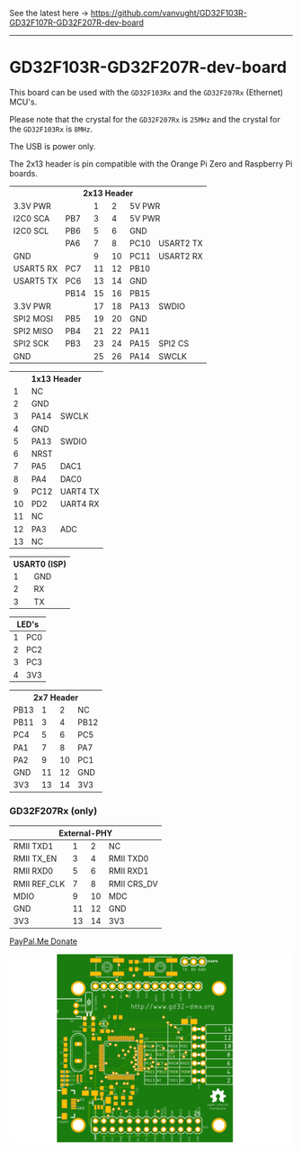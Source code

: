 See the latest here -> https://github.com/vanvught/GD32F103R-GD32F107R-GD32F207R-dev-board

-----------

# GD32F103R-GD32F207R-dev-board

This board can be used with the `GD32F103Rx` and the `GD32F207Rx` (Ethernet) MCU's. 

Please note that the crystal for the `GD32F207Rx` is `25MHz` and the crystal for the `GD32F103Rx` is `8MHz`.

The USB is power only.

The 2x13 header is pin compatible with the Orange Pi Zero and Raspberry Pi boards. 

<table>
	<tr><th colspan="6">2x13 Header</th></tr>
	<tr>
	<td colspan="2">3.3V PWR</td>
	<td>1</td>
	<td>2</td>
	<td colspan="2">5V PWR</td>
	</tr>
	<tr>
	<td>I2C0 SCA</td>
	<td>PB7</td>
	<td>3</td>
	<td>4</td>
	<td colspan="2">5V PWR</td>
	</tr>
	<tr>
	<td>I2C0 SCL</td>
	<td>PB6</td>
	<td>5</td>
	<td>6</td>
	<td colspan="2">GND</td>
	</tr>
	<tr>
	<td></td>
	<td>PA6</td>
	<td>7</td>
	<td>8</td>
	<td>PC10</td>
	<td>USART2 TX</td>
	</tr>
	<tr>
	<td colspan="2">GND</td>
	<td>9</td>
	<td>10</td>
	<td>PC11</td>
	<td>USART2 RX</td>
	</tr>
	<tr>
	<td>USART5 RX</td>
	<td>PC7</td>
	<td>11</td>
	<td>12</td>
	<td>PB10</td>
	<td></td>
	</tr>
	<tr>
	<td>USART5 TX</td>
	<td>PC6</td>
	<td>13</td>
	<td>14</td>
	<td colspan="2">GND</td>
	</tr>
	<tr>
	<td></td>
	<td>PB14</td>
	<td>15</td>
	<td>16</td>
	<td>PB15</td>
	<td></td>
	</tr>
	<tr>
	<td colspan="2">3.3V PWR</td>
	<td>17</td>
	<td>18</td>
	<td>PA13</td>
	<td>SWDIO</td>
	</tr>
	<tr>
	<td>SPI2 MOSI</td>
	<td>PB5</td>
	<td>19</td>
	<td>20</td>
	<td colspan="2">GND</td>
	</tr>
	<tr>
	<td>SPI2 MISO</td>
	<td>PB4</td>
	<td>21</td>
	<td>22</td>
	<td>PA11</td>
	<td></td>
	</tr>
	<tr>
	<td>SPI2 SCK</td>
	<td>PB3</td>
	<td>23</td>
	<td>24</td>
	<td>PA15</td>
	<td>SPI2 CS</td>
	</tr>
	<tr>
	<td colspan="2">GND</td>
	<td>25</td>
	<td>26</td>
	<td>PA14</td>
	<td>SWCLK</td>
	</tr>
</table>

<table>
	<tr><th colspan="3">1x13 Header</th></tr>
	<tr>
	<td>1</td>
	<td colspan="2">NC</td>
	</tr>
	<tr>
	<td>2</td>
	<td colspan="2">GND</td>
	</tr>
	<tr>
	<td>3</td>
	<td>PA14</td>
	<td>SWCLK</td>
	</tr>
	<tr>
	<td>4</td>
	<td colspan="2">GND</td>
	</tr>
	<tr>
	<td>5</td>
	<td>PA13</td>
	<td>SWDIO</td>
	</tr>
	<tr>
	<td>6</td>
	<td colspan="2">NRST</td>
	</tr>
	<tr>
	<td>7</td>
	<td>PA5</td>
	<td>DAC1</td>
	</tr>
	<tr>
	<td>8</td>
	<td>PA4</td>
	<td>DAC0</td>
	</tr>
	<tr>
	<td>9</td>
	<td>PC12</td>
	<td>UART4 TX</td>
	</tr>
	<tr>
	<td>10</td>
	<td>PD2</td>
	<td>UART4 RX</td>
	</tr>
	<tr>
	<td>11</td>
	<td colspan="2">NC</td>
	</tr>
	<tr>
	<td>12</td>
	<td>PA3</td>
	<td>ADC</td>
	</tr>
	<tr>
	<td>13</td>
	<td colspan="2">NC</td>
	</tr>
</table>

<table>
	<tr><th colspan="2">USART0 (ISP)</th></tr>
	<tr>
	<td>1</td>
	<td>GND</td>
	</tr>
	<tr>
	<td>2</td>
	<td>RX</td>
	</tr>
	<tr>
	<td>3</td>
	<td>TX</td>
	</tr>	
</table>

<table>
<head>
	<tr>
		<th colspan="2">LED's</th>
	</tr>
</head>
<tbody>
	<tr>
		<td>1</td>
		<td>PC0</td>
	</tr>
	<tr>
		<td>2</td>
		<td>PC2</td>
	</tr>
	<tr>
		<td>3</td>
		<td>PC3</td>
	</tr>
	<tr>
		<td>4</td>
		<td>3V3</td>
	</tr>	
</tbody>
</table>

<table>
	<tr><th colspan="4">2x7 Header</th></tr>
	<tr>
	<td>PB13</td>
	<td>1</td>
	<td>2</td>
	<td>NC</td>
	</tr>
	<tr>
	<td>PB11</td>
	<td>3</td>
	<td>4</td>
	<td>PB12</td>
	</tr>
	<tr>
	<td>PC4</td>
	<td>5</td>
	<td>6</td>
	<td>PC5</td>
	</tr>
	<tr>
	<td>PA1</td>
	<td>7</td>
	<td>8</td>
	<td>PA7</td>
	</tr>
	<tr>
	<td>PA2</td>
	<td>9</td>
	<td>10</td>
	<td>PC1</td>
	</tr>
	<tr>
	<td>GND</td>
	<td>11</td>
	<td>12</td>
	<td>GND</td>
	</tr>
	<tr>
	<td>3V3</td>
	<td>13</td>
	<td>14</td>
	<td>3V3</td>
	</tr>	
</table>

### GD32F207Rx (only)

<table>
<head>
	<tr>
		<th colspan="4">External-PHY</th>
	</tr>
</head>
<tbody>
	<tr>
		<td>RMII TXD1</td>
		<td>1</td>
		<td>2</td>
		<td>NC</td>
	</tr>
	<tr>
		<td>RMII TX_EN</td>
		<td>3</td>
		<td>4</td>
		<td>RMII TXD0</td>
	</tr>
	<tr>
		<td>RMII RXD0</td>
		<td>5</td>
		<td>6</td>
		<td>RMII RXD1</td>
	</tr>
	<tr>
		<td>RMII REF_CLK</td>
		<td>7</td>
		<td>8</td>
		<td>RMII CRS_DV</td>
	</tr>
	<tr>
		<td>MDIO</td>
		<td>9</td>
		<td>10</td>
		<td>MDC</td>
	</tr>
	<tr>
		<td>GND</td>
		<td>11</td>
		<td>12</td>
		<td>GND</td>
	</tr>
	<tr>
		<td>3V3</td>
		<td>13</td>
		<td>14</td>
		<td>3V3</td>
	</tr>		
</tbody>
</table>


[PayPal.Me Donate](https://paypal.me/AvanVught?locale.x=nl_NL)

![](https://github.com/vanvught/GD32F103R-GD32F207R-dev-board/blob/main/GD32F103R-GD32F207R-dev-board.png)
